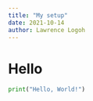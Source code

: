 ```yaml
---
title: "My setup"
date: 2021-10-14
author: Lawrence Logoh
---
```


# Hello
```python
print("Hello, World!")
```
